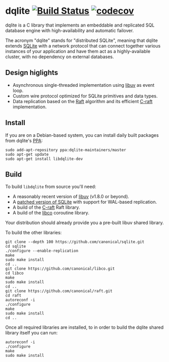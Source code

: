 dqlite [![Build Status](https://travis-ci.org/canonical/dqlite.png)](https://travis-ci.org/canonical/dqlite) [![codecov](https://codecov.io/gh/canonical/dqlite/branch/master/graph/badge.svg)](https://codecov.io/gh/canonical/dqlite)
======

dqlite is a C library that implements an embeddable and replicated SQL database
engine with high-availability and automatic failover.

The acronym "dqlite" stands for "distributed SQLite", meaning that dqlite extends
[SQLite](https://sqlite.org/) with a network protocol that can connect together
various instances of your application and have them act as a highly-available
cluster, with no dependency on external databases.

Design higlights
----------------

* Asynchronous single-threaded implementation using [libuv](https://libuv.org/)
  as event loop.
* Custom wire protocol optimized for SQLite primitives and data types.
* Data replication based on the [Raft](https://raft.github.io/) algorithm and its
  efficient [C-raft](https://github.com/canonical/raft) implementation.

Install
-------

If you are on a Debian-based system, you can install daily built packages from
dqlite's [PPA](https://launchpad.net/~dqlite-maintainers/+archive/ubuntu/master):

```
sudo add-apt-repository ppa:dqlite-maintainers/master
sudo apt-get update
sudo apt-get install libdqlite-dev
```

Build
-----

To build ``libdqlite`` from source you'll need:

* A reasonably recent version of [libuv](http://libuv.org/) (v1.8.0 or beyond).
* A [patched version of SQLite](https://github.com/canonical/sqlite/releases/latest)
  with support for WAL-based replication.
* A build of the [C-raft](https://github.com/canonical/raft) Raft library.
* A build of the [libco](https://github.com/canonical/libco) coroutine library.

Your distribution should already provide you a pre-built libuv shared
library.

To build the other libraries:

```
git clone --depth 100 https://github.com/canonical/sqlite.git
cd sqlite
./configure --enable-replication
make
sudo make install
cd ..
git clone https://github.com/canonical/libco.git
cd libco
make
sudo make install
cd ..
git clone https://github.com/canonical/raft.git
cd raft
autoreconf -i
./configure
make
sudo make install
cd ..
```

Once all required libraries are installed, to in order to build the dqlite
shared library itself you can run:

```
autoreconf -i
./configure
make
sudo make install
```
